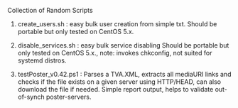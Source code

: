 Collection of Random Scripts

1. create_users.sh : easy bulk user creation from simple txt. Should be portable but only tested on CentOS 5.x.

2. disable_services.sh : easy bulk service disabling 
Should be portable but only tested on CentOS 5.x., note: invokes chkconfig, not suited for systemd distros.

3. testPoster_v0.42.ps1 : 
Parses a TVA.XML, extracts all mediaURI links and checks if the file exists on a given server using HTTP/HEAD, can also download the file if needed. Simple report output, helps to validate out-of-synch poster-servers.

